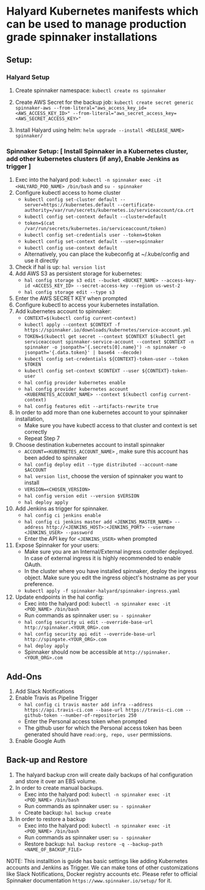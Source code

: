 # Halyard Kubernetes manifests which can be used to manage production grade spinnaker installations

## Setup: 

### Halyard Setup

1. Create spinnaker namespace: `kubectl create ns spinnaker`

2. Create AWS Secret for the backup job: `kubectl create secret generic spinnaker-aws --from-literal="aws_access_key_id=<AWS_ACCESS_KEY_ID>" --from-literal="aws_secret_access_key=<AWS_SECRET_ACCESS_KEY>"`

3. Install Halyard using helm: `helm upgrade --install <RELEASE_NAME> spinnaker/`

### Spinnaker Setup: [ Install Spinnaker in a Kubernetes cluster, add other kubernetes clusters (if any), Enable Jenkins as trigger ]

1. Exec into the halyard pod: `kubectl -n spinnaker exec -it <HALYARD_POD_NAME> /bin/bash` and `su - spinnaker`
2. Configure kubectl access to home cluster
	- `kubectl config set-cluster default --server=https://kubernetes.default --certificate-authority=/var/run/secrets/kubernetes.io/serviceaccount/ca.crt`
	- `kubectl config set-context default --cluster=default`
	- `token=$(cat /var/run/secrets/kubernetes.io/serviceaccount/token)`
	- `kubectl config set-credentials user --token=$token`
	- `kubectl config set-context default --user=spinnaker`
	- `kubectl config use-context default`
	- Alternatively, you can place the kubeconfig at ~/.kube/config and use it directly
3. Check if hal is up: `hal version list`
4. Add AWS S3 as persistent storage for kubernetes:
	- `hal config storage s3 edit --bucket <BUCKET_NAME> --access-key-id <ACCESS_KEY_ID> --secret-access-key --region us-west-2`
	- `hal config storage edit --type s3`
5. Enter the AWS SECRET KEY when prompted
6. Configure kubectl to access your kubernetes installation.
7. Add kubernetes account to spinnaker:
    - `CONTEXT=$(kubectl config current-context)`
    - `kubectl apply --context $CONTEXT -f https://spinnaker.io/downloads/kubernetes/service-account.yml`
    - `TOKEN=$(kubectl get secret --context $CONTEXT $(kubectl get serviceaccount spinnaker-service-account --context $CONTEXT -n spinnaker -o jsonpath='{.secrets[0].name}') -n spinnaker -o jsonpath='{.data.token}' | base64 --decode)`
    - `kubectl config set-credentials ${CONTEXT}-token-user --token $TOKEN`
    - `kubectl config set-context $CONTEXT --user ${CONTEXT}-token-user`
    - `hal config provider kubernetes enable`
    - `hal config provider kubernetes account ​<KUBERNETES_ACCOUNT_NAME> --context $(kubectl config current-context)`
    - `hal config features edit --artifacts-rewrite true`
8. In order to add more than one kubernetes account to your spinnaker installation,
	- Make sure you have kubectl access to that cluster and context is set correctly
	- Repeat Step 7
9. Choose destination kubernetes account to install spinnaker
	- `ACCOUNT=​<KUBERNETES_ACCOUNT_NAME>` , make sure this account has been added to spinnaker
	- `hal config deploy edit --type distributed --account-name $ACCOUNT`
	- `hal version list`, choose the version of spinnaker you want to install
	- `VERSION=<CHOSEN_VERSION>`
	- `hal config version edit --version $VERSION`
	- `hal deploy apply`
10. Add Jenkins as trigger for spinnaker.
	- `hal config ci jenkins enable`
	- `hal config ci jenkins master add <JENKINS_MASTER_NAME> --address http://<JENKINS_HOST>:<JENKINS_PORT> --username <JENKINS_USER> --password`
	- Enter the API key for `<JENKINS_USER>` when prompted
11. Expose Spinnaker for your users:
	- Make sure you are an Internal/External ingress controller deployed. In case of external ingress it is highly recommended to enable OAuth. 
	- In the cluster where you have installed spinnaker, deploy the ingress object. Make sure you edit the ingress object's hostname as per your preference. 
	- `kubectl apply -f spinnaker-halyard/spinnaker-ingress.yaml`
12. Update endpoints in the hal config:
	- Exec into the halyard pod: `kubectl -n spinnaker exec -it <POD_NAME> /bin/bash`
	- Run commands as spinnaker user: `su - spinnaker`
	- `hal config security ui edit --override-base-url ​http://spinnaker.<YOUR_ORG>.com`
	- `hal config security api edit --override-base-url http://spingate.<YOUR_ORG>.com`
	- `hal deploy apply`
	- Spinnaker should now be accessible at `http://spinnaker.<YOUR_ORG>.com`

## Add-Ons

1. Add Slack Notifications
2. Enable Travis as Pipeline Trigger
	- `hal config ci travis master add infra --address https://api.travis-ci.com --base-url https://travis-ci.com --github-token --number-of-repositories 250`
	- Enter the Personal access token when prompted
	- The github user for which the Personal access token has been generated should have `read:org, repo, user` permissions. 
3. Enable Google Auth


## Back-up and Restore

1. The halyard backup cron will create daily backups of hal configuration and store it over an EBS volume. 
2. In order to create manual backups.
	- Exec into the halyard pod: `kubectl -n spinnaker exec -it <POD_NAME> /bin/bash`
	- Run commands as spinnaker user: `su - spinnaker`
	- Create backup: `hal backup create`
3. In order to restore a backup
	- Exec into the halyard pod: `kubectl -n spinnaker exec -it <POD_NAME> /bin/bash`
	- Run commands as spinnaker user: `su - spinnaker`
	- Restore backup: `hal backup restore -q --backup-path <NAME_OF_BACKUP_FILE>`


NOTE: This installtion is guide has basic settings like adding Kubernetes accounts and Jenkins as Trigger. We can make tons of other customizations like Slack Notifications, Docker registry accounts etc. Please refer to official Spinnaker documentation  `https://www.spinnaker.io/setup/` for it. 

